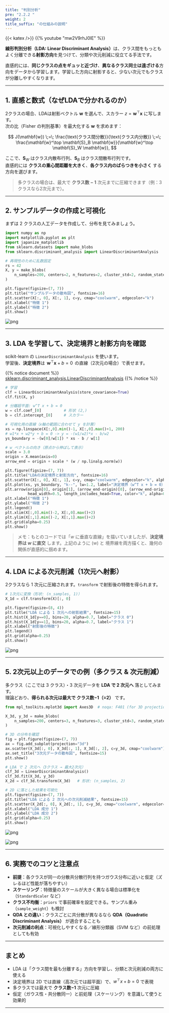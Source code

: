 ```yaml
---
title: "判別分析"
pre: "2.2.2 "
weight: 2
title_suffix: "の仕組みの説明"
---
```


{{< katex />}}
{{% youtube "mw2V9rhJ0lE" %}}

<div class="pagetop-box">
  <p><b>線形判別分析（LDA: Linear Discriminant Analysis）</b>は、クラス間をもっともよく分離できる<b>射影方向</b>を見つけて、分類や次元削減に役立てる手法です。</p>
  <p>直感的には、<b>同じクラスの点をギュッと近づけ</b>、<b>異なるクラス同士は遠ざける</b>方向をデータから学習します。学習した方向に射影すると、少ない次元でもクラスが分離しやすくなります。</p>
</div>

---

## 1. 直感と数式（なぜLDAで分かれるのか）

2クラスの場合、LDAは射影ベクトル $\mathbf{w}$ を選んで、スカラー $z=\mathbf{w}^\top \mathbf{x}$ に写します。  
次の比（Fisher の判別基準）を最大化する $\mathbf{w}$ を求めます：

$$
J(\mathbf{w}) \;=\; \frac{\text{クラス間分散}}{\text{クラス内分散}}
\;=\; \frac{\mathbf{w}^\top \mathbf{S}_B \mathbf{w}}{\mathbf{w}^\top \mathbf{S}_W \mathbf{w}},
$$

ここで、$\mathbf{S}_W$ はクラス内散布行列、$\mathbf{S}_B$ はクラス間散布行列です。  
直感的には **クラスの重心間距離を大きく**、**各クラス内のばらつきを小さく** する方向を選びます。

> 多クラスの場合は、最大で <b>クラス数 − 1</b> 次元までに圧縮できます（例：3クラスなら2次元まで）。

---

## 2. サンプルデータの作成と可視化

まずは 2 クラスの人工データを作成して、分布を見てみましょう。

```python
import numpy as np
import matplotlib.pyplot as plt
import japanize_matplotlib
from sklearn.datasets import make_blobs
from sklearn.discriminant_analysis import LinearDiscriminantAnalysis

# 再現性のために乱数固定
rs = 42
X, y = make_blobs(
    n_samples=200, centers=2, n_features=2, cluster_std=2, random_state=rs
)

plt.figure(figsize=(7, 7))
plt.title("サンプルデータの散布図", fontsize=16)
plt.scatter(X[:, 0], X[:, 1], c=y, cmap="coolwarm", edgecolor="k")
plt.xlabel("特徴 1")
plt.ylabel("特徴 2")
plt.show()
```

![png](/images/basic/classification/Linear_Discriminant_Analysis_files/Linear_Discriminant_Analysis_5_0.png)

---

## 3. LDA を学習して、決定境界と射影方向を確認

scikit-learn の `LinearDiscriminantAnalysis` を使います。  
学習後、**決定境界**は $\,\mathbf{w}^\top \mathbf{x} + b = 0\,$ の直線（2次元の場合）で表せます。

{{% notice document %}}
[sklearn.discriminant_analysis.LinearDiscriminantAnalysis](https://scikit-learn.org/stable/modules/generated/sklearn.discriminant_analysis.LinearDiscriminantAnalysis.html)
{{% /notice %}}

```python
# 学習
clf = LinearDiscriminantAnalysis(store_covariance=True)
clf.fit(X, y)

# 分離超平面: w^T x + b = 0
w = clf.coef_[0]          # 形状 (2,)
b = clf.intercept_[0]     # スカラー

# 可視化用の直線（x軸の範囲に合わせて y を計算）
xs = np.linspace(X[:,0].min()-1, X[:,0].max()+1, 200)
# w1*x + w2*y + b = 0 -> y = -(w1/w2)*x - b/w2
ys_boundary = -(w[0]/w[1]) * xs - b / w[1]

# w ベクトルの向き（原点から伸ばして表示）
scale = 3.0
origin = X.mean(axis=0)
arrow_end = origin + scale * (w / np.linalg.norm(w))

plt.figure(figsize=(7, 7))
plt.title("LDAの決定境界と射影方向", fontsize=16)
plt.scatter(X[:, 0], X[:, 1], c=y, cmap="coolwarm", edgecolor="k", alpha=0.8, label="データ")
plt.plot(xs, ys_boundary, "k--", lw=1.2, label="決定境界（w^T x + b = 0）")
plt.arrow(origin[0], origin[1], (arrow_end-origin)[0], (arrow_end-origin)[1],
          head_width=0.5, length_includes_head=True, color="k", alpha=0.7, label="射影方向 w")
plt.xlabel("特徴 1")
plt.ylabel("特徴 2")
plt.legend()
plt.xlim(X[:,0].min()-2, X[:,0].max()+2)
plt.ylim(X[:,1].min()-2, X[:,1].max()+2)
plt.grid(alpha=0.25)
plt.show()
```

> メモ：もとのコードでは「$w$ に垂直な直線」を描いていましたが、**決定境界は $w$ に直交** します。上記のように \(w\) と 境界線を両方描くと、幾何の関係が直感的に掴めます。

---

## 4. LDA による次元削減（1次元へ射影）

2クラスなら 1 次元に圧縮されます。`transform` で射影後の特徴を得られます。

```python
# 1次元に変換（形状: (n_samples, 1)）
X_1d = clf.transform(X)[:, 0]

plt.figure(figsize=(8, 4))
plt.title("LDA による 1 次元への射影結果", fontsize=15)
plt.hist(X_1d[y==0], bins=20, alpha=0.7, label="クラス 0")
plt.hist(X_1d[y==1], bins=20, alpha=0.7, label="クラス 1")
plt.xlabel("射影後の特徴")
plt.legend()
plt.grid(alpha=0.25)
plt.show()
```

![png](/images/basic/classification/Linear_Discriminant_Analysis_files/Linear_Discriminant_Analysis_7_1.png)

---

## 5. 2次元以上のデータでの例（多クラス & 次元削減）

多クラス（ここでは 3 クラス）・3 次元データを **LDA で 2 次元へ** 落としてみます。  
理論どおり、**得られる次元は最大で クラス数−1（=2）** です。

```python
from mpl_toolkits.mplot3d import Axes3D  # noqa: F401 (for 3D projection)

X_3d, y_3d = make_blobs(
    n_samples=200, centers=3, n_features=3, cluster_std=3, random_state=rs
)

# 3D の分布を確認
fig = plt.figure(figsize=(7, 7))
ax = fig.add_subplot(projection="3d")
ax.scatter(X_3d[:, 0], X_3d[:, 1], X_3d[:, 2], c=y_3d, cmap="coolwarm")
ax.set_title("3次元データの散布図", fontsize=15)
plt.show()

# LDA で 2 次元へ（3クラス → 最大2次元）
clf_3d = LinearDiscriminantAnalysis()
clf_3d.fit(X_3d, y_3d)
X_2d = clf_3d.transform(X_3d)   # 形状: (n_samples, 2)

# 2D に落とした結果を可視化
plt.figure(figsize=(7, 7))
plt.title("LDA による 2 次元への次元削減結果", fontsize=15)
plt.scatter(X_2d[:, 0], X_2d[:, 1], c=y_3d, cmap="coolwarm", edgecolor="k")
plt.xlabel("LDA 成分 1")
plt.ylabel("LDA 成分 2")
plt.grid(alpha=0.25)
plt.show()
```

![png](/images/basic/classification/Linear_Discriminant_Analysis_files/Linear_Discriminant_Analysis_9_0.png)

![png](/images/basic/classification/Linear_Discriminant_Analysis_files/Linear_Discriminant_Analysis_9_1.png)

---

## 6. 実務でのコツと注意点

- **前提**：各クラスが同一の分散共分散行列を持つガウス分布に近いと仮定（ズレるほど性能が落ちやすい）  
- **スケーリング**：特徴量のスケールが大きく異なる場合は標準化を（`StandardScaler` など）  
- **クラス不均衡**：`priors` で事前確率を設定できる。サンプル重み（`sample_weight`）も検討  
- **QDA との違い**：クラスごとに共分散が異なるなら **QDA（Quadratic Discriminant Analysis）** が適合することも  
- **次元削減の利点**：可視化しやすくなる／線形分類器（SVM など）の前処理としても有効

---

## まとめ

- LDA は「クラス間を最も分離する」方向を学習し、分類と次元削減の両方に使える  
- 決定境界は 2D では直線（高次元では超平面）で、$w^\top x + b = 0$ で表現  
- 多クラスでは最大で <b>クラス数−1</b> 次元に圧縮  
- 仮定（ガウス性・共分散同一）と前処理（スケーリング）を意識して使うと効果的

---
